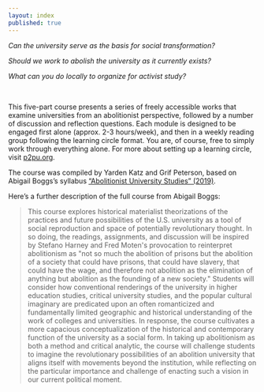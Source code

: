 ```yaml
---
layout: index
published: true
---
```

*Can the university serve as the basis for social transformation?*

*Should we work to abolish the university as it currently exists?*

*What can you do locally to organize for activist study?*

<br>

This five-part course presents a series of freely accessible works that examine universities from an abolitionist perspective, followed by a number of discussion and reflection questions. Each module is designed to be engaged first alone (approx. 2-3 hours/week), and then in a weekly reading group following the learning circle format. You are, of course, free to simply work through everything alone. For more about setting up a learning circle, visit [p2pu.org](https://p2pu.org).

The course was compiled by Yarden Katz and Grif Peterson, based on Abigail Boggs’s syllabus [“Abolitionist University Studies” (2019)](https://www.academia.edu/40213440/Abolitionist_University_Studies_Syllabus_Fall_2019).

Here’s a further description of the full course from Abigail Boggs:

> This course explores historical materialist theorizations of the practices and future possibilities of the U.S. university as a tool of social reproduction and space of potentially revolutionary thought. In so doing, the readings, assignments, and discussion will be inspired by Stefano Harney and Fred Moten's provocation to reinterpret abolitionism as "not so much the abolition of prisons but the abolition of a society that could have prisons, that could have slavery, that could have the wage, and therefore not abolition as the elimination of anything but abolition as the founding of a new society." Students will consider how conventional renderings of the university in higher education studies, critical university studies, and the popular cultural imaginary are predicated upon an often romanticized and fundamentally limited geographic and historical understanding of the work of colleges and universities. In response, the course cultivates a more capacious conceptualization of the historical and contemporary function of the university as a social form. In taking up abolitionism as both a method and critical analytic, the course will challenge students to imagine the revolutionary possibilities of an abolition university that aligns itself with movements beyond the institution, while reflecting on the particular importance and challenge of enacting such a vision in our current political moment.
